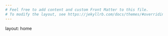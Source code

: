 ```yaml
---
# Feel free to add content and custom Front Matter to this file.
# To modify the layout, see https://jekyllrb.com/docs/themes/#overriding-theme-defaults
---
```


layout: home
